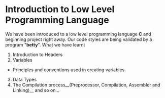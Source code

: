 # Introduction to Low Level Programming Language
We have been introduced to a low level programming language __C__ and beginning project right away. Our code styles are being validated by a program "__betty__".
What we have learnt
1. Introduction to Headers 
2. Variables
- Principles and conventions used in creating variables
3. Data Types
4. The Compilation process__(Preprocessor, Compilation, Assembler and Linking)__
and so on... 
